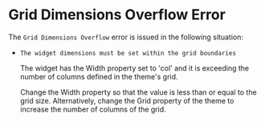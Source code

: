 # Grid Dimensions Overflow Error

The `Grid Dimensions Overflow` error is issued in the following situation:

* `The widget dimensions must be set within the grid boundaries`
  
    The widget has the Width property set to 'col' and it is exceeding the number of columns defined in the theme's grid.
    
    Change the Width property so that the value is less than or equal to the grid size. Alternatively, change the Grid property of the theme to increase the number of columns of the grid.
